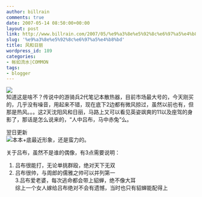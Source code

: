 ```yaml
---
author: billrain
comments: true
date: 2007-05-14 08:50:00+00:00
layout: post
link: http://www.billrain.com/2007/05/%e9%a3%8e%e5%92%8c%e6%97%a5%e4%b8%bd/
slug: '%e9%a3%8e%e5%92%8c%e6%97%a5%e4%b8%bd'
title: 风和日丽
wordpress_id: 189
categories:
- 帐如流水|COMMON
tags:
- blogger
---
```


[![](http://bp3.blogger.com/_lAHIYwHGO4A/RkgjH3eS8AI/AAAAAAAABW8/wyXLnUFuGr8/s400/30230.jpg)](http://bp3.blogger.com/_lAHIYwHGO4A/RkgjH3eS8AI/AAAAAAAABW8/wyXLnUFuGr8/s1600-h/30230.jpg)  
知道这是啥不？传说中的游骑兵2代笔记本散热器，目前市场最大号的，今天刚买的，几乎没有噪音，用起来不错，现在底下2边都有微风掠过，虽然以前也有，但那是热风。。。这2天沈阳风和日丽，马路上又可以看见英姿飒爽的11以及座驾的身影了，那话是怎么说来的，“人中吕布，马中赤兔”么。  
  
翌日更新  
[![](http://bp3.blogger.com/_lAHIYwHGO4A/RkmUkneS8BI/AAAAAAAABXE/-l2ak7dypCo/s400/Image%28293%29.jpg)](http://bp3.blogger.com/_lAHIYwHGO4A/RkmUkneS8BI/AAAAAAAABXE/-l2ak7dypCo/s1600-h/Image%28293%29.jpg)本本+底最近形象，还是蛮力的。  
  
关于吕布，虽然不是谁的偶像，有3点需要说明：  
1. 吕布很能打，无论单挑群殴，绝对天下无双  
2. 吕布很帅，与周郎的儒雅之帅可以并列第一  
3.吕布爱老婆，每次逃命都会带上貂蝉，绝不像大耳  
综上一个女人嫁给吕布绝对不会有遗憾，当时也只有貂蝉能配得上  

